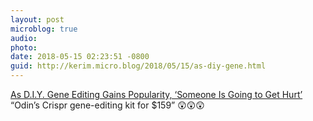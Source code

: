 ```yaml
---
layout: post
microblog: true
audio: 
photo: 
date: 2018-05-15 02:23:51 -0800
guid: http://kerim.micro.blog/2018/05/15/as-diy-gene.html
---
```

[As D.I.Y. Gene Editing Gains Popularity, ‘Someone Is Going to Get Hurt’](http://www.nytimes.com/2018/05/14/science/biohackers-gene-editing-virus.html) “Odin’s Crispr gene-editing kit for $159” 😲😲😲
